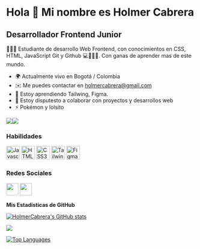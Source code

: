 Hola 👋 Mi nombre es Holmer Cabrera 
=============================================

Desarrollador Frontend Junior
-----------------------------

🧑🏽‍🎓 Estudiante de desarrollo Web Frontend, con conocimientos en CSS, HTML, JavaScript Git y Github 💻👨🏽‍💻. Con ganas de aprender mas de este mundo.

* 🌍  Actualmente vivo en  Bogotá / Colombia
* ✉️  Me puedes contactar en [holmercabrera@gmail.com](mailto:holmercabrera@gmail.com)
* 🧠  Estoy aprendiendo Tailwing, Figma.
* 🤝  Estoy disputesto a colaborar con proyectos y desarrollos web
* ⚡  Pokémon y lolsito

<a href="https://www.twitter.com/HolmerCabrera" target="_blank" rel="noreferrer"><img
src="https://img.shields.io/twitter/follow/HolmerCabrera?logo=twitter&style=for-the-badge&color=0891b2&labelColor=1c1917"
/></a><a href="https://www.github.com/HolmerCabrera" target="_blank" rel="noreferrer"><img
src="https://img.shields.io/github/followers/HolmerCabrera?logo=github&style=for-the-badge&color=0891b2&labelColor=1c1917" /></a>
### Habilidades

<p align="left">
<a href="https://developer.mozilla.org/en-US/docs/Web/JavaScript" target="_blank" rel="noreferrer"><img src="https://raw.githubusercontent.com/danielcranney/readme-generator/main/public/icons/skills/javascript-colored.svg" width="36" height="36" alt="Javascript" /></a>
<a href="https://developer.mozilla.org/en-US/docs/Glossary/HTML5" target="_blank" rel="noreferrer"><img src="https://raw.githubusercontent.com/danielcranney/readme-generator/main/public/icons/skills/html5-colored.svg" width="36" height="36" alt="HTML5" /></a>
<a href="https://www.w3.org/TR/CSS/#css" target="_blank" rel="noreferrer"><img src="https://raw.githubusercontent.com/danielcranney/readme-generator/main/public/icons/skills/css3-colored.svg" width="36" height="36" alt="CSS3" /></a>
<a href="https://tailwindcss.com/" target="_blank" rel="noreferrer"><img src="https://raw.githubusercontent.com/danielcranney/readme-generator/main/public/icons/skills/tailwindcss-colored.svg" width="36" height="36" alt="TailwindCSS" /></a>
<a href="https://www.figma.com/" target="_blank" rel="noreferrer"><img src="https://raw.githubusercontent.com/danielcranney/readme-generator/main/public/icons/skills/figma-colored.svg" width="36" height="36" alt="Figma" /></a>
</p>

### Redes Sociales

<p align="left"> <a href="https://www.github.com/HolmerCabrera" target="_blank" rel="noreferrer"><img src="https://raw.githubusercontent.com/danielcranney/readme-generator/main/public/icons/socials/github.svg" width="32" height="32" /></a> <a href="https://www.twitter.com/HolmerCabrera" target="_blank" rel="noreferrer"><img src="https://raw.githubusercontent.com/danielcranney/readme-generator/main/public/icons/socials/twitter.svg" width="32" height="32" /></a></p>

<b>Mis Estadisticas de GitHub </b>

<a href="http://www.github.com/HolmerCabrera"><img src="https://github-readme-stats.vercel.app/api?username=HolmerCabrera&show_icons=true&hide=&count_private=true&title_color=0891b2&text_color=ffffff&icon_color=0891b2&bg_color=1c1917&hide_border=true&show_icons=true" alt="HolmerCabrera's GitHub stats" /></a>

<a href="http://www.github.com/HolmerCabrera"><img src="https://github-readme-streak-stats.herokuapp.com/?user=HolmerCabrera&stroke=ffffff&background=1c1917&ring=0891b2&fire=0891b2&currStreakNum=ffffff&currStreakLabel=0891b2&sideNums=ffffff&sideLabels=ffffff&dates=ffffff&hide_border=true" /></a>

<a href="https://github.com/HolmerCabrera" align="left"><img src="https://github-readme-stats.vercel.app/api/top-langs/?username=HolmerCabrera&langs_count=10&title_color=0891b2&text_color=ffffff&icon_color=0891b2&bg_color=1c1917&hide_border=true&locale=en&custom_title=Top%20%Languages" alt="Top Languages" /></a>
